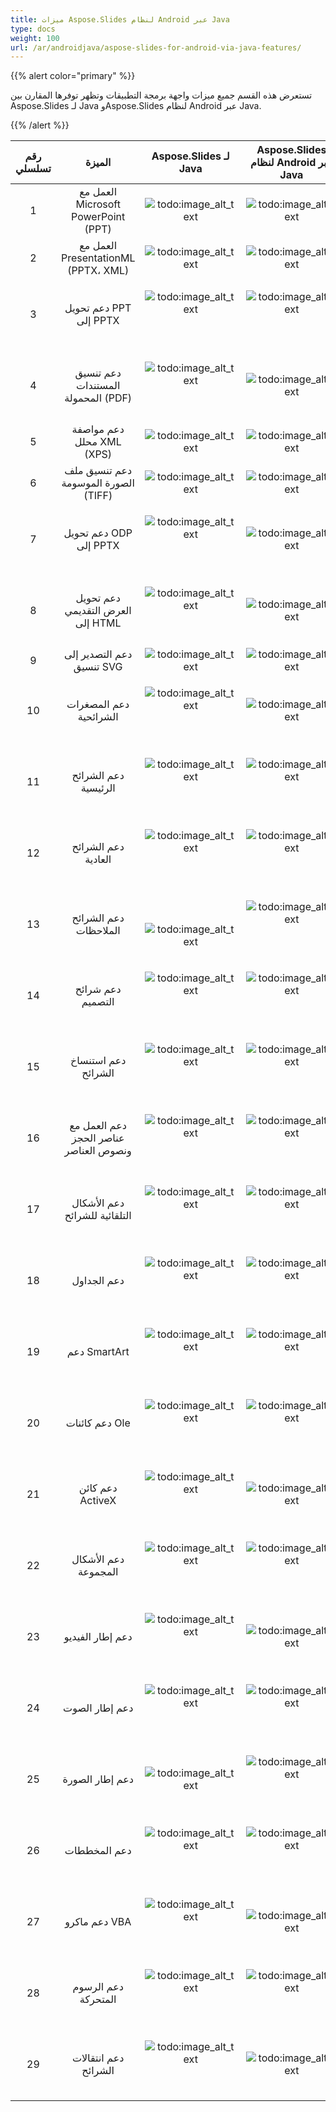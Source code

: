 ```yaml
---
title: ميزات Aspose.Slides لنظام Android عبر Java
type: docs
weight: 100
url: /ar/androidjava/aspose-slides-for-android-via-java-features/
---
```


{{% alert color="primary" %}} 

تستعرض هذه القسم جميع ميزات واجهة برمجة التطبيقات وتظهر توفرها المقارن بين Aspose.Slides لـ Java وAspose.Slides لنظام Android عبر Java.

{{% /alert %}} 

|**رقم تسلسلي**|**الميزة**|**Aspose.Slides لـ Java**|**Aspose.Slides لنظام Android عبر Java**|
| :-: | :-: | :-: | :-: |
|1|العمل مع Microsoft PowerPoint (PPT)|![todo:image_alt_text](aspose-slides-for-android-via-java-features_1.gif)|![todo:image_alt_text](aspose-slides-for-android-via-java-features_1.gif)|
|2|العمل مع PresentationML (PPTX، XML)|![todo:image_alt_text](aspose-slides-for-android-via-java-features_1.gif)|![todo:image_alt_text](aspose-slides-for-android-via-java-features_1.gif)|
|3|دعم تحويل PPT إلى PPTX|<p>![todo:image_alt_text](aspose-slides-for-android-via-java-features_1.gif)</p><p> </p>|<p>![todo:image_alt_text](aspose-slides-for-android-via-java-features_1.gif)</p><p> </p>|
|4|دعم تنسيق المستندات المحمولة (PDF)|<p>![todo:image_alt_text](aspose-slides-for-android-via-java-features_1.gif)</p><p> </p>|![todo:image_alt_text](aspose-slides-for-android-via-java-features_1.gif)|
|5|دعم مواصفة محلل XML (XPS)|![todo:image_alt_text](aspose-slides-for-android-via-java-features_1.gif)|![todo:image_alt_text](aspose-slides-for-android-via-java-features_1.gif)|
|6|دعم تنسيق ملف الصورة الموسومة (TIFF)|![todo:image_alt_text](aspose-slides-for-android-via-java-features_1.gif)|![todo:image_alt_text](aspose-slides-for-android-via-java-features_1.gif)|
|7|دعم تحويل ODP إلى PPTX|<p>![todo:image_alt_text](aspose-slides-for-android-via-java-features_1.gif)</p><p> </p>|![todo:image_alt_text](aspose-slides-for-android-via-java-features_1.gif)|
|8|دعم تحويل العرض التقديمي إلى HTML|<p>![todo:image_alt_text](aspose-slides-for-android-via-java-features_1.gif)</p><p> </p>|![todo:image_alt_text](aspose-slides-for-android-via-java-features_1.gif)|
|9|دعم التصدير إلى تنسيق SVG|![todo:image_alt_text](aspose-slides-for-android-via-java-features_1.gif)|![todo:image_alt_text](aspose-slides-for-android-via-java-features_1.gif)|
|10|دعم المصغرات الشرائحية|<p>![todo:image_alt_text](aspose-slides-for-android-via-java-features_1.gif)</p><p> </p>|![todo:image_alt_text](aspose-slides-for-android-via-java-features_1.gif)|
|11|دعم الشرائح الرئيسية|<p>![todo:image_alt_text](aspose-slides-for-android-via-java-features_1.gif)</p><p> </p>|<p>![todo:image_alt_text](aspose-slides-for-android-via-java-features_1.gif)</p><p> </p>|
|12|دعم الشرائح العادية|<p>![todo:image_alt_text](aspose-slides-for-android-via-java-features_1.gif)</p><p> </p>|<p>![todo:image_alt_text](aspose-slides-for-android-via-java-features_1.gif)</p><p> </p>|
|13|دعم الشرائح الملاحظات|<p> </p><p>![todo:image_alt_text](aspose-slides-for-android-via-java-features_1.gif)</p>|<p>![todo:image_alt_text](aspose-slides-for-android-via-java-features_1.gif)</p><p> </p>|
|14|دعم شرائح التصميم|<p>![todo:image_alt_text](aspose-slides-for-android-via-java-features_1.gif)</p><p> </p>|<p>![todo:image_alt_text](aspose-slides-for-android-via-java-features_1.gif)</p><p> </p>|
|15|دعم استنساخ الشرائح|<p>![todo:image_alt_text](aspose-slides-for-android-via-java-features_1.gif)</p><p> </p>|<p>![todo:image_alt_text](aspose-slides-for-android-via-java-features_1.gif)</p><p> </p>|
|16|دعم العمل مع عناصر الحجز ونصوص العناصر|<p>![todo:image_alt_text](aspose-slides-for-android-via-java-features_1.gif)</p><p> </p>|<p>![todo:image_alt_text](aspose-slides-for-android-via-java-features_1.gif)</p><p> </p>|
|17|دعم الأشكال التلقائية للشرائح|<p>![todo:image_alt_text](aspose-slides-for-android-via-java-features_1.gif)</p><p> </p>|<p>![todo:image_alt_text](aspose-slides-for-android-via-java-features_1.gif)</p><p> </p>|
|18|دعم الجداول|<p>![todo:image_alt_text](aspose-slides-for-android-via-java-features_1.gif)</p><p> </p>|<p>![todo:image_alt_text](aspose-slides-for-android-via-java-features_1.gif)</p><p> </p>|
|19|دعم SmartArt|<p>![todo:image_alt_text](aspose-slides-for-android-via-java-features_1.gif)</p><p> </p>|<p>![todo:image_alt_text](aspose-slides-for-android-via-java-features_1.gif)</p><p> </p>|
|20|دعم كائنات Ole|<p>![todo:image_alt_text](aspose-slides-for-android-via-java-features_1.gif)</p><p> </p>|<p>![todo:image_alt_text](aspose-slides-for-android-via-java-features_1.gif)</p><p> </p>|
|21|دعم كائن ActiveX|<p>![todo:image_alt_text](aspose-slides-for-android-via-java-features_1.gif)</p><p> </p>|![todo:image_alt_text](aspose-slides-for-android-via-java-features_1.gif)|
|22|دعم الأشكال المجموعة|<p>![todo:image_alt_text](aspose-slides-for-android-via-java-features_1.gif)</p><p> </p>|<p>![todo:image_alt_text](aspose-slides-for-android-via-java-features_1.gif)</p><p> </p>|
|23|دعم إطار الفيديو|<p>![todo:image_alt_text](aspose-slides-for-android-via-java-features_1.gif)</p><p> </p>|![todo:image_alt_text](aspose-slides-for-android-via-java-features_1.gif)|
|24|دعم إطار الصوت|<p>![todo:image_alt_text](aspose-slides-for-android-via-java-features_1.gif)</p><p> </p>|<p>![todo:image_alt_text](aspose-slides-for-android-via-java-features_1.gif)</p><p> </p>|
|25|دعم إطار الصورة|![todo:image_alt_text](aspose-slides-for-android-via-java-features_1.gif)|<p>![todo:image_alt_text](aspose-slides-for-android-via-java-features_1.gif)</p><p> </p>|
|26|دعم المخططات|<p>![todo:image_alt_text](aspose-slides-for-android-via-java-features_1.gif)</p><p> </p>|<p>![todo:image_alt_text](aspose-slides-for-android-via-java-features_1.gif)</p><p> </p>|
|27|دعم ماكرو VBA|<p>![todo:image_alt_text](aspose-slides-for-android-via-java-features_1.gif)</p><p> </p>|![todo:image_alt_text](aspose-slides-for-android-via-java-features_1.gif)|
|28|دعم الرسوم المتحركة|<p>![todo:image_alt_text](aspose-slides-for-android-via-java-features_1.gif)</p><p> </p>|<p>![todo:image_alt_text](aspose-slides-for-android-via-java-features_1.gif)</p><p> </p>|
|29|دعم انتقالات الشرائح|<p>![todo:image_alt_text](aspose-slides-for-android-via-java-features_1.gif)</p><p> </p>|![todo:image_alt_text](aspose-slides-for-android-via-java-features_1.gif)|